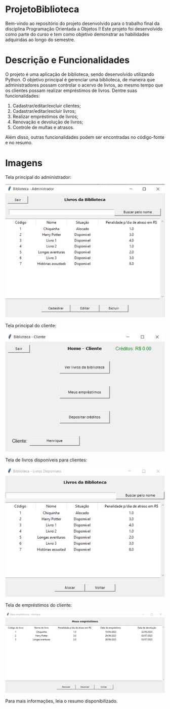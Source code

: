 # ProjetoBiblioteca
Bem-vindo ao repositório do projeto desenvolvido para o trabalho final
da disciplina Programação Orientada a Objetos I! 
Este projeto foi desenvolvido como parte do curso e tem como objetivo demonstrar as 
habilidades adquiridas ao longo do semestre.

# Descrição e Funcionalidades
O projeto é uma aplicação de biblioteca, sendo desenvolvido utilizando Python. O 
objetivo principal é gerenciar uma biblioteca, de maneira que administradores 
possam controlar o acervo de livros, ao mesmo tempo que os clientes possam realizar
empréstimos de livros. Dentre suas funcionalidades:

1. Cadastrar/editar/excluir clientes;
2. Cadastrar/editar/excluir livros;
3. Realizar empréstimos de livros;
4. Renovação e devolução de livros;
5. Controle de multas e atrasos.

Além disso, outras funcionalidades podem ser encontradas no código-fonte e 
no resumo.

# Imagens

Tela principal do administrador: 

![Tela principal administrador](./screenshots/tela_principal_adm.png)

Tela principal do cliente: 

![Tela principal cliente](./screenshots/tela_principal_cliente.png)

Tela de livros disponíveis para clientes: 

![Tela livros disponíveis](./screenshots/livros_disponiveis.png)

Tela de empréstimos do cliente: 

![Tela empréstimos](./screenshots/meus_emprestimos.png)

Para mais informações, leia o resumo disponibilizado.


